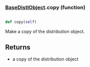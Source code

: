 ### [BaseDistlObject](BaseDistlObject.md).copy (function)


```py

def copy(self)

```



Make a copy of the distribution object.

Returns
---------
* a copy of the distribution object

